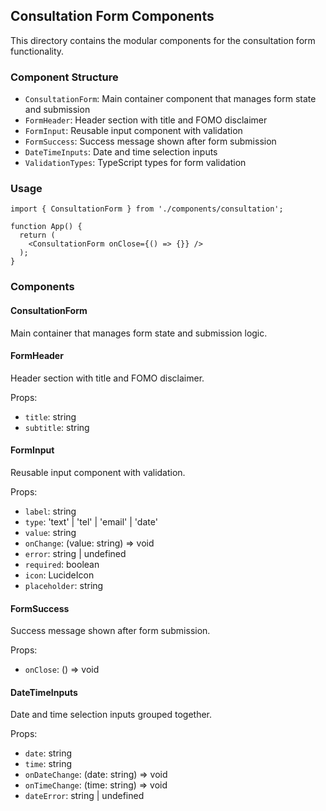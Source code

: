 ## Consultation Form Components

This directory contains the modular components for the consultation form functionality.

### Component Structure

- `ConsultationForm`: Main container component that manages form state and submission
- `FormHeader`: Header section with title and FOMO disclaimer
- `FormInput`: Reusable input component with validation
- `FormSuccess`: Success message shown after form submission
- `DateTimeInputs`: Date and time selection inputs
- `ValidationTypes`: TypeScript types for form validation

### Usage

```tsx
import { ConsultationForm } from './components/consultation';

function App() {
  return (
    <ConsultationForm onClose={() => {}} />
  );
}
```

### Components

#### ConsultationForm
Main container that manages form state and submission logic.

#### FormHeader
Header section with title and FOMO disclaimer.

Props:
- `title`: string
- `subtitle`: string

#### FormInput
Reusable input component with validation.

Props:
- `label`: string
- `type`: 'text' | 'tel' | 'email' | 'date'
- `value`: string
- `onChange`: (value: string) => void
- `error`: string | undefined
- `required`: boolean
- `icon`: LucideIcon
- `placeholder`: string

#### FormSuccess
Success message shown after form submission.

Props:
- `onClose`: () => void

#### DateTimeInputs
Date and time selection inputs grouped together.

Props:
- `date`: string
- `time`: string
- `onDateChange`: (date: string) => void
- `onTimeChange`: (time: string) => void
- `dateError`: string | undefined